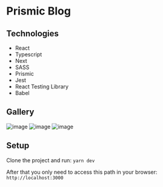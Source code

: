 # Prismic Blog

## Technologies
* React
* Typescript
* Next
* SASS
* Prismic
* Jest
* React Testing Library
* Babel

## Gallery

![image](https://user-images.githubusercontent.com/68240977/228226192-8b88c2a7-fe76-442f-b5c3-92bbdf986f41.png)
![image](https://user-images.githubusercontent.com/68240977/228226346-5156658e-7282-40be-a3c4-f11dd5911186.png)
![image](https://user-images.githubusercontent.com/68240977/228226430-fc548588-aa40-4147-bbb9-c1a139c6fce6.png)


## Setup
Clone the project and run: 
```yarn dev```

After that you only need to access this path in your browser:
```http://localhost:3000```
